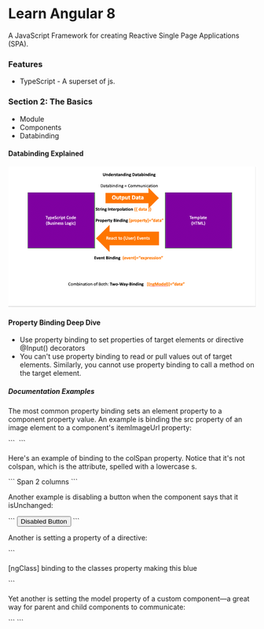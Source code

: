 <h1>Learn Angular 8</h1>
<p>A JavaScript Framework for creating Reactive Single Page Applications (SPA).</p>

<h3>Features</h3>
<ul>
  <li>TypeScript - A superset of js.</li>
</ul>

<h3>Section 2: The Basics</h3>
<ul>
  <li>Module</li>
  <li>Components</li>
  <li>Databinding</li>
</ul>

<h4>Databinding Explained</h4>
<img src="assets/dataBindingNotes.png" alt="dBNotes">

<h4>Property Binding Deep Dive</h4>

<ul>
<li
>Use property binding to set properties of target elements or directive @Input() decorators</li>

<li>You can't use property binding to read or pull values out of target elements. Similarly, you cannot use property binding to call a method on the target element. </li>
</ul>

<h5>Documentation Examples</h5>
<p>The most common property binding sets an element property to a component property value. An example is binding the src property of an image element to a component's itemImageUrl property:</p>
``` <img [src]="itemImageUrl">
```

<p>
Here's an example of binding to the colSpan property. Notice that it's not colspan, which is the attribute, spelled with a lowercase s.
</p>
```
 <!-- Notice the colSpan property is camel case -->
<tr><td [colSpan]="2">Span 2 columns</td></tr>
```
<p>
Another example is disabling a button when the component says that it isUnchanged:
</p>
```
<!-- Bind button disabled state to `isUnchanged` property -->
<button [disabled]="isUnchanged">Disabled Button</button>
```

<p>Another is setting a property of a directive:</p>
```
<p [ngClass]="classes">[ngClass] binding to the classes property making this blue</p>
```
<p>Yet another is setting the model property of a custom component—a great way for parent and child components to communicate:</p>
```
<app-item-detail [childItem]="parentItem"></app-item-detail>
```